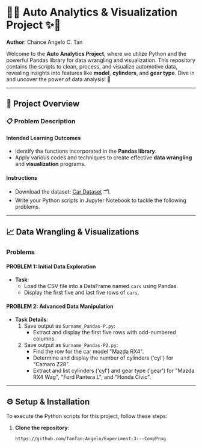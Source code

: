 # 🚗✨ Auto Analytics & Visualization Project ✨🚗

**Author**: Chance Angelo C. Tan

Welcome to the **Auto Analytics Project**, where we utilize Python and the powerful Pandas library for data wrangling and visualization. This repository contains the scripts to clean, process, and visualize automotive data, revealing insights into features like **model**, **cylinders**, and **gear type**. Dive in and uncover the power of data analysis! 🚀

---

## 📝 Project Overview

### 📋 **Problem Description**

#### **Intended Learning Outcomes**
- Identify the functions incorporated in the **Pandas library**.
- Apply various codes and techniques to create effective **data wrangling** and **visualization** programs.

#### **Instructions**
- Download the dataset: [Car Dataset](https://example-link-to-dataset.com) 🗂️.
- Write your Python scripts in Jupyter Notebook to tackle the following problems.

---

## 📈 Data Wrangling & Visualizations

### **Problems**

#### **PROBLEM 1: Initial Data Exploration**
- **Task**:
  - Load the CSV file into a DataFrame named `cars` using Pandas.
  - Display the first five and last five rows of `cars`.

#### **PROBLEM 2: Advanced Data Manipulation**
- **Task Details**:
  1. Save output as `Surname_Pandas-P.py`:
     - Extract and display the first five rows with odd-numbered columns.
  2. Save output as `Surname_Pandas-P2.py`:
     - Find the row for the car model "Mazda RX4".
     - Determine and display the number of cylinders ('cyl') for "Camaro Z28".
     - Extract and list cylinders ('cyl') and gear type ('gear') for "Mazda RX4 Wag", "Ford Pantera L", and "Honda Civic".

---

## ⚙️ Setup & Installation

To execute the Python scripts for this project, follow these steps:

1. **Clone the repository**:
   ```bash
   https://github.com/TanTan-Angelo/Experiment-3---CompProg
